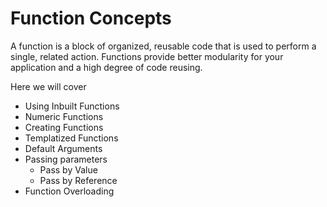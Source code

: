 # Function Concepts

A function is a block of organized, reusable code that is used to perform a single, related action. Functions provide better modularity for your application and a high degree of code reusing. 

Here we will cover
- Using Inbuilt Functions
- Numeric Functions
- Creating Functions
- Templatized Functions
- Default Arguments
- Passing parameters
  - Pass by Value
  - Pass by Reference
- Function Overloading
